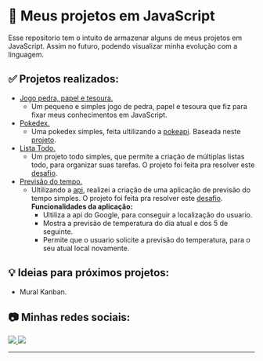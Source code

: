 # 🚧 Meus projetos em JavaScript
Esse repositorio tem o intuito de armazenar alguns de meus projetos em JavaScript. Assim no futuro, podendo visualizar minha evolução com a linguagem.

## ✅ Projetos realizados:
- [Jogo pedra, papel e tesoura.](https://victorkayk.github.io/Projetos-JavaScript/Jokenpo/src)
  - Um pequeno e simples jogo de pedra, papel e tesoura que fiz para fixar meus conhecimentos em JavaScript.
- [Pokedex.](https://victorkayk.github.io/Projetos-JavaScript/Pokedex/public)
  - Uma pokedex simples, feita ultilizando a [pokeapi](https://pokeapi.co/). Baseada neste [projeto](https://www.youtube.com/watch?v=Uptu3NrBFBM).
- [Lista Todo.](https://victorkayk.github.io/Projetos-JavaScript/Todo-app/public/)
  - Um projeto todo simples, que permite a criação de múltiplas listas todo, para organizar suas tarefas. O projeto foi feita pra resolver este [desafio](https://www.frontendmentor.io/challenges/todo-app-Su1_KokOW).
 - [Previsão do tempo.](https://victorkayk.github.io/Projetos-JavaScript/Weather-app/public/)
    -  Ultilizando a [api](https://hgbrasil.com/status/weather), realizei a criação de uma aplicação de previsão do tempo simples. O projeto foi feita pra resolver este [desafio](https://devchallenges.io/challenges/mM1UIenRhK808W8qmLWv). <br>
       **Funcionalidades da aplicação:**
       - Ultiliza a api do Google, para conseguir a localização do usuario.
       - Mostra a previsão de temperatura do dia atual e dos 5 de seguinte.
       - Permite que o usuario solicite a previsão do temperatura, para o seu atual local novamente.

## 💡 Ideias para próximos projetos:
- Mural Kanban.

## 📷 Minhas redes sociais: 
<p align="left">
  <a href="https://www.instagram.com/victorkayk77/" alt="Instagram">
  <img src="https://img.shields.io/badge/-Instagram-1C1C1C?style=for-the-badge&logo=Instagram&logoColor=00FFFF&link=https://www.instagram.com/victorkayk77/"/>
  </a>
  <a href="https://www.linkedin.com/in/victorkayk/" alt="Linkedin">
    <img src="https://img.shields.io/badge/-Linkedin-1C1C1C?style=for-the-badge&logo=Linkedin&logoColor=00FFFF&link=https://www.linkedin.com/in/victorkayk/"/>
  </a>
</p>

<hr>
